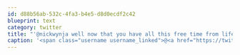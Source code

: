 ```yaml
---
id: d88b56ab-532c-4fa3-b4e5-d8d0ecdf2c42
blueprint: text
category: twitter
title: "'@nickwynja well now that you have all this free time from life being automated :)"
caption: '<span class="username username_linked">@<a href="https://twitter.com/nickwynja" title="Nick Wynja">nickwynja</a></span> well now that you have all this free time from life being automated :)'
---
```

